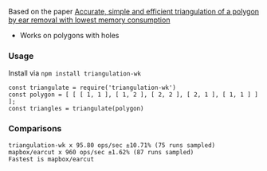 Based on the paper [Accurate, simple and efficient triangulation of a polygon by ear removal with lowest memory consumption](https://www.researchgate.net/publication/311245887_Accurate_simple_and_efficient_triangulation_of_a_polygon_by_ear_removal_with_lowest_memory_consumption)

- Works on polygons with holes

### Usage
Install via `npm install triangulation-wk`

````
const triangulate = require('triangulation-wk')
const polygon = [ [ [ 1, 1 ], [ 1, 2 ], [ 2, 2 ], [ 2, 1 ], [ 1, 1 ] ] ];
const triangles = triangulate(polygon)
````


### Comparisons
````
triangulation-wk x 95.80 ops/sec ±10.71% (75 runs sampled)
mapbox/earcut x 960 ops/sec ±1.62% (87 runs sampled)
Fastest is mapbox/earcut
````